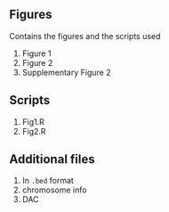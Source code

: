 ## Figures
Contains the figures and the scripts used 
1. Figure 1
2. Figure 2
3. Supplementary Figure 2

## Scripts
1. Fig1.R
2. Fig2.R

## Additional files
1. In `.bed` format 
2. chromosome info 
3. DAC 
